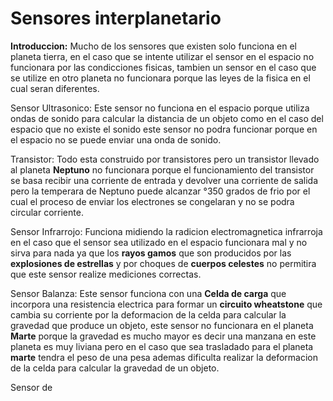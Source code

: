 # Sensores interplanetario

**Introduccion:** Mucho de los sensores que existen solo funciona en el planeta tierra, en el caso que se intente utilizar el sensor en el espacio no funcionara por las condicciones fisicas, tambien un sensor en el caso que se utilize en otro planeta no funcionara porque las leyes de la fisica en el cual seran diferentes.

Sensor Ultrasonico: Este sensor no funciona en el espacio porque utiliza ondas de sonido para calcular la distancia de un objeto como en el caso del espacio que no existe el sonido este sensor no podra funcionar porque en el espacio no se puede enviar una onda de sonido.

Transistor: Todo esta construido por transistores pero un transistor llevado al planeta **Neptuno** no funcionara porque el funcionamiento del transistor se basa recibir una corriente de entrada y devolver una corriente de salida pero la temperara de Neptuno puede alcanzar °350 grados de frio por el cual el proceso de enviar los electrones se congelaran y no se podra circular corriente.

Sensor Infrarrojo: Funciona midiendo la radicion electromagnetica infrarroja en el caso que el sensor sea utilizado en el espacio funcionara  mal y no sirva para nada ya que los **rayos gamos** que son producidos por las **explosiones de estrellas** y por choques de **cuerpos celestes** no permitira que este sensor realize mediciones correctas. 

Sensor Balanza: Este sensor funciona con una **Celda de carga** que incorpora una resistencia electrica para formar un **circuito wheatstone** que cambia su corriente por la deformacion de la celda para calcular la gravedad que produce un objeto, este sensor no funcionara en el planeta **Marte** porque la gravedad es mucho mayor es decir una manzana en este planeta es muy liviana pero en el caso que sea trasladado para el planeta **marte** tendra el peso de una pesa ademas dificulta realizar la deformacion de la celda para calcular la gravedad de un objeto.

Sensor de 

